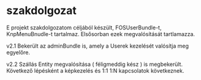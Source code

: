 szakdolgozat
============

E projekt szakdolgozatom céljából készült, FOSUserBundle-t, KnpMenuBnudle-t tartalmaz. Elsősorban ezek megvalósítását tartlamazza.

v2.1
Bekerült az adminBundle is, amely a Userek kezelését valósítja meg egyelőre.

v2.2
Szállás Entity megvalósítása ( féligmeddig kész ) is megbekerült. Következő lépésként a képkezelés és 1:1 1:N kapcsolatok következnek.